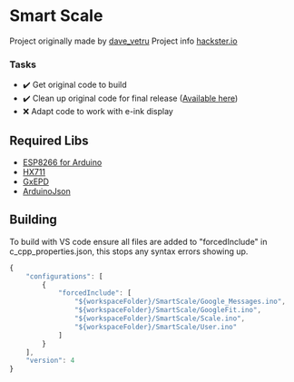# Smart Scale

Project originally made by [dave_vetru](https://github.com/davidevertuani) Project info [hackster.io](https://www.hackster.io/daveVertu/make-a-screen-less-google-fit-connected-smart-scale-9a5934)

### Tasks

- ✔️ Get original code to build
- ✔️ Clean up original code for final release ([Available here](https://github.com/Panda-3/SmartScale/releases/tag/v1.0-original))
- ❌ Adapt code to work with e-ink display

## Required Libs

* [ESP8266 for Arduino](https://github.com/esp8266/Arduino)
* [HX711](https://github.com/bogde/HX711)
* [GxEPD](https://github.com/ZinggJM/GxEPD)
* [ArduinoJson](https://github.com/bblanchon/ArduinoJson)


## Building

To build with VS code ensure all files are added to "forcedInclude" in c_cpp_properties.json, this stops any syntax errors showing up.
```javascript
{
    "configurations": [
        {
            "forcedInclude": [
                "${workspaceFolder}/SmartScale/Google_Messages.ino",
                "${workspaceFolder}/SmartScale/GoogleFit.ino",
                "${workspaceFolder}/SmartScale/Scale.ino",
                "${workspaceFolder}/SmartScale/User.ino"
            ]
        }
    ],
    "version": 4
}
```
